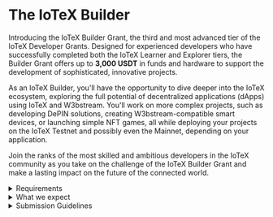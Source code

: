 # The IoTeX Builder

Introducing the IoTeX Builder Grant, the third and most advanced tier of the IoTeX Developer Grants. Designed for experienced developers who have successfully completed both the IoTeX Learner and Explorer tiers, the Builder Grant offers up to **3,000 USDT** in funds and hardware to support the development of sophisticated, innovative projects.

As an IoTeX Builder, you'll have the opportunity to dive deeper into the IoTeX ecosystem, exploring the full potential of decentralized applications (dApps) using IoTeX and W3bstream. You'll work on more complex projects, such as developing DePIN solutions, creating W3bstream-compatible smart devices, or launching simple NFT games, all while deploying your projects on the IoTeX Testnet and possibly even the Mainnet, depending on your application.

Join the ranks of the most skilled and ambitious developers in the IoTeX community as you take on the challenge of the IoTeX Builder Grant and make a lasting impact on the future of the connected world.

<details>

<summary>Requirements</summary>

* Successful completion of IoTeX Learner and Wanderer tiers: To qualify for the IoTeX Seeker Grant, developers must have successfully completed the previous two grant tiers, demonstrating their skills and commitment to the IoTeX ecosystem.
* Proven expertise and experience: Showcase your expertise in your chosen field by providing links to past projects, GitHub repositories, and other relevant work that demonstrates your advanced skills and experience.

</details>

<details>

<summary>What we expect</summary>

* Develop sophisticated projects: As a Seeker, we expect you to work on more complex projects that explore the full potential of IoTeX and W3bstream, demonstrating a deeper understanding of the technology and its applications.
* Deployment on Testnet and possibly Mainnet: Depending on the scope and nature of your project, you may be required to deploy your dApp on the IoTeX Testnet and potentially the Mainnet, ensuring a seamless integration with the IoTeX ecosystem.
* Continued community contribution: Share your knowledge and experiences with the IoTeX Developer Community by creating tutorials, guides, or project abstracts in the Developer Hub, fostering a collaborative learning environment.

</details>

<details>

<summary>Submission Guidelines</summary>

* Comprehensive project proposal: Your submission should include a detailed project proposal outlining the objectives, scope, and technical requirements of your project. Describe how your project will utilize IoTeX and W3bstream, as well as any hardware components if applicable.
* Timeline and milestones: Provide a clear timeline with specific milestones for your project, demonstrating a well-planned and organized approach to development.
* Showcase innovation: Your submission should highlight the innovative aspects of your project, setting it apart from other projects in the IoTeX ecosystem. This could involve unique use cases, novel applications of existing technology, or creative solutions to real-world problems.
* Testnet deployment: Include a plan for deploying your project on the IoTeX Testnet, detailing any necessary steps or considerations for ensuring a successful deployment. If applicable, describe the potential for Mainnet deployment as well.

#### For a category specific example visit the [_**Grant Verticals**_](../grant-verticals/) page or the [DePIN Submission Ideas](../halo-grants-program/depin-submission-ideas.md) section.&#x20;

</details>
